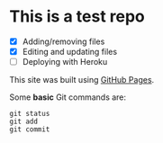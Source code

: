 # This is a test repo

- [x] Adding/removing files
- [x] Editing and updating files
- [ ] Deploying with Heroku

This site was built using [GitHub Pages](https://pages.github.com/).

Some **basic** Git commands are:
```
git status
git add
git commit
```
